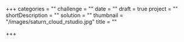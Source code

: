 +++
categories = ""
challenge = ""
date = ""
draft = true
project = ""
shortDescription = ""
solution = ""
thumbnail = "/images/saturn_cloud_rstudio.jpg"
title = ""

+++
